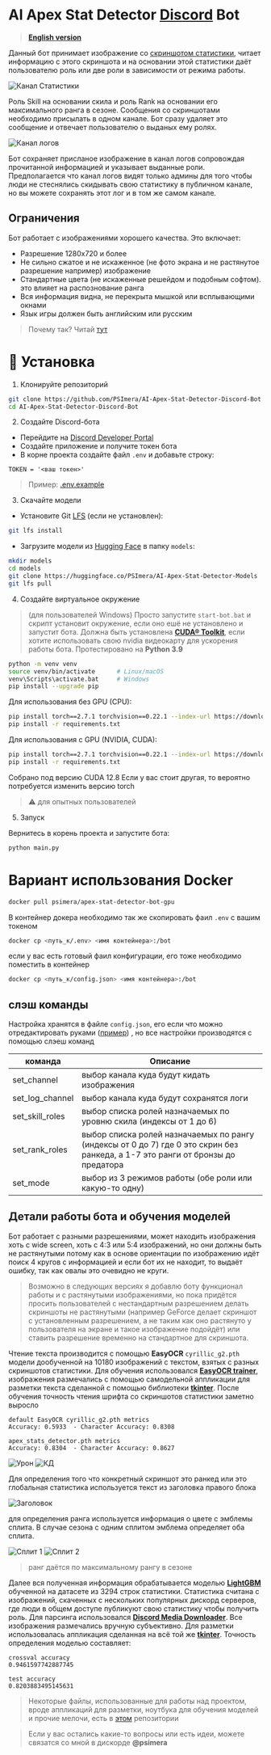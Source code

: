 # AI Apex Stat Detector <a href="https://discordapp.com/" target="_blank">Discord</a> Bot

> <a href="README.MD" target="_blank">**English version**</a>

Данный бот принимает изображение со <a href="images/effect.png">скриншотом статистики</a>, читает информацию с этого скриншота и на основании этой статистики даёт пользователю роль или две роли в зависимости от режима работы.

![Канал Статистики](images/stat_channel.png)

Роль Skill на основании скила и роль Rank на основании его максимального ранга в сезоне.
Сообщения со скриншотами необходимо присылать в одном канале. Бот сразу удаляет это сообщение и отвечает пользователю о выданых ему ролях.

![Канал логов](images/log_channel.png)

Бот сохраняет присланое изображение в канал логов сопровождая прочитанной информацией и указывает выданные роли. Предполагается что канал логов видят только админы для того чтобы люди не стеснялись скидывать свою статистику в публичном канале, но вы можете сохранять этот лог и в том же самом канале.

## Ограничения

Бот работает с изображениями хорошего качества. Это включает:
- Разрешение 1280x720 и более
- Не сильно сжатое и не искаженное (не фото экрана и не растянутое разрешение например) изображение
- Стандартные цвета (не искаженные решейдом и подобным софтом). это влияет на распознование ранга
- Вся информация видна, не перекрыта мышкой или всплывающими окнами
- Язык игры должен быть английским или русским

> Почему так? Читай <a href="https://github.com/PSImera/AI-Apex-Stat-Detector-Discord-Bot/blob/main/README-RU.MD#%D0%B4%D0%B5%D1%82%D0%B0%D0%BB%D0%B8-%D1%80%D0%B0%D0%B1%D0%BE%D1%82%D1%8B-%D0%B1%D0%BE%D1%82%D0%B0-%D0%B8-%D0%BE%D0%B1%D1%83%D1%87%D0%B5%D0%BD%D0%B8%D1%8F-%D0%BC%D0%BE%D0%B4%D0%B5%D0%BB%D0%B5%D0%B9" target="_blank">тут</a>

# 🚀 Установка

1. Клонируйте репозиторий

``` bash
git clone https://github.com/PSImera/AI-Apex-Stat-Detector-Discord-Bot.git
cd AI-Apex-Stat-Detector-Discord-Bot
```

2. Создайте Discord-бота
- Перейдите на <a href="https://discordapp.com/developers/applications/" target="_blank">Discord Developer Portal</a>
- Создайте приложение и получите токен бота
- В корне проекта создайте файл `.env` и добавьте строку:

```
TOKEN = '<ваш токен>'
```

> Пример: <a href=".env.example" target="_blank">.env.example</a>

3. Скачайте модели

- Установите Git <a href="https://git-lfs.com/" target="_blank">LFS</a> (если не установлен):

``` bash
git lfs install
```

- Загрузите модели из <a href="https://huggingface.co/PSImera/AI-Apex-Stat-Detector-Models" target="_blank">Hugging Face</a> в папку `models`:

``` bash
mkdir models
cd models
git clone https://huggingface.co/PSImera/AI-Apex-Stat-Detector-Models
git lfs pull
```


4. Создайте виртуальное окружение

> (для пользователей Windows) Просто запустите `start-bot.bat` и скрипт установит окружение, если оно ешё не установлено и запустит бота. Должна быть установлена <a href="https://developer.nvidia.com/cuda-toolkit" target="_blank">**CUDA® Toolkit**</a>, если хотите использовать свою nvidia видеокарту для ускорения работы бота. Протестировано на **Python 3.9**

``` bash
python -m venv venv
source venv/bin/activate      # Linux/macOS
venv\Scripts\activate.bat     # Windows
pip install --upgrade pip
```

Для использования без GPU (CPU):

``` bash
pip install torch==2.7.1 torchvision==0.22.1 --index-url https://download.pytorch.org/whl/cpu
pip install -r requirements.txt
```

Для использования с GPU (NVIDIA, CUDA):

``` bash
pip install torch==2.7.1 torchvision==0.22.1 --index-url https://download.pytorch.org/whl/cu128
pip install -r requirements.txt
```

Собрано под версию CUDA 12.8
Если у вас стоит другая, то вероятно потребуется изменить версию torch
> ⚠️ для опытных пользователей

5. Запуск

Вернитесь в корень проекта и запустите бота:

``` bash
python main.py
```

# Вариант использования Docker

``` bash
docker pull psimera/apex-stat-detector-bot-gpu
```

В контейнер докера необходимо так же скопировать фаил `.env` с вашим токеном 

``` bash
docker cp <путь_к/.env> <имя контейнера>:/bot
```

если у вас есть готовый фаил конфигурации, его тоже необходимо поместить в контейнер

``` bash
docker cp <путь_к/config.json> <имя контейнера>:/bot
```

## слэш команды
Настройка хранятся в файле `config.json`, его если что можно отредактировать руками (<a href="config_example.json" target="_blank">пример</a>) , но все настройки производятся с помощью слэеш команд

| команда  | Описание                       |
|----------   |--------------------------------|
| set_channel | выбор канала куда будут кидать изображения |
| set_log_channel | выбор канала куда будут сохранятся логи |
| set_skill_roles | выбор списка ролей назначаемых по уровню скила (индексы от 1 до 6) |
| set_rank_roles | выбор списка ролей назначаемых по рангу (индексы от 0 до 7) где 0 это скрин без ранкеда, а 1-7 это ранги от бронзы до предатора |
| set_mode | выбор из 3 режимов работы (обе роли или какую-то одну) |


## Детали работы бота и обучения моделей

Бот работает с разными разрешениями, может находить изображения хоть с wide screen, хоть с 4:3 или 5:4 изображений, но они должны быть не растянутыми потому как в основе ориентации по изображению идёт поиск 4 кругов с информацией и если бот их не находит, то выдаёт ошибку, так как овалы это очевидно не круги. 
> Возможно в следующих версиях я добавлю боту функционал работы и с растянутыми изображениями, но пока придётся просить пользователей с нестандартным разрешением делать скриншоты не растянутыми (например GeForce делает скриншот с установленным разрешением, а не таким как оно растянуто у пользователя на экране и такое изображение подойдёт) или ставить разрешение временно на стандартное для скриншота.

Чтение текста производится с помощью **EasyOCR** `cyrillic_g2.pth` модели дообученной на 10180 изображений с текстом, взятых с разных скриншотов статистики.
Для обучения использовался <a href="https://github.com/JaidedAI/EasyOCR" target="_blank">**EasyOCR trainer**</a>, изображения размечались с помощью самодельной аппликации для разметки текста сделанной с помощью библиотеки <a href="https://docs.python.org/3/library/tkinter.html" target="_blank">**tkinter**</a>. После обучения точность чтения шрифта со скриншотов статистики заметно выросло

```
default EasyOCR cyrillic_g2.pth metrics
Accuracy: 0.5933  - Character Accuracy: 0.8308

apex_stats_detector.pth metrics
Accuracy: 0.8304  - Character Accuracy: 0.8627
```
![Урон](images/damage-annot.png)
![КД](images/kd-annot.png)

Для определения того что конкретный скриншот это ранкед или это глобальная статистика используется текст из заголовка правого блока

![Заголовок](images/title-annot.png)

для определения ранга используется информация о цвете с эмблемы сплита. В случае сезона с одним сплитом эмблема определяет оба сплита.

![Сплит 1](images/split_1.png)
![Сплит 2](images/split_2.png)

> ранг даётся по максимальному рангу в сезоне

Далее вся полученная информация обрабатывается моделью <a href="https://lightgbm.readthedocs.io/en/stable/" target="_blank">**LightGBM**</a> обученной на датасете из 3294 строк статистики. Статистика считана с изображений, скаченных с нескольких популярных дискорд серверов, где люди в общем доступе публикуют свою статистику чтобы получить роль. Для парсинга использовался <a href="https://github.com/gageirwin/Discord-Media-Downloader" target="_blank">**Discord Media Downloader**</a>. Все изображения размечались вручную субъективно. Для разметки использовалась аппликация сделанная на всё той же <a href="https://docs.python.org/3/library/tkinter.html" target="_blank">**tkinter**</a>. Точность определения моделью составляет:
```
crossval accuracy
0.9461597742887745

test accuracy
0.8203883495145631
```

> Некоторые файлы, использованные для работы над проектом, вроде аппликаций для разметки, ноутбука для обучения моделей и прочие мелочи, есть в  <a href="https://github.com/PSImera/Tools_for_work_with_datasets" target="_blank">этом</a> репозитории

> Если у вас остались какие-то вопросы или есть идеи, можете связатся со мной в дискорде **@psimera** 